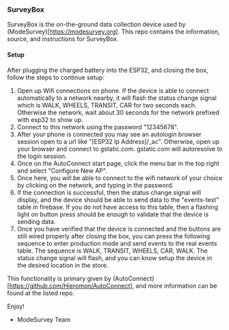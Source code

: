 ### SurveyBox

SurveyBox is the on-the-ground data collection device used by (ModeSurvey)[https://modesurvey.org]. This repo contains the information, source, and instructions for SurveyBox.

#### Setup

After plugging the charged battery into the ESP32, and closing the box, follow the steps to continue setup:

1. Open up Wifi connections on phone. If the device is able to connect automatically to a network nearby, it will flash the status change signal which is WALK, WHEELS, TRANSIT, CAR for two seconds each. Otherwise the network, wait about 30 seconds for the network prefixed with esp32 to show up.
2. Connect to this network using the password "12345678".
3. After your phone is connected you may see an autologin browser session open to a url like "[ESP32 Ip Address]/_ac". Otherwise, open up your browser and connect to gstatic.com. gstatic.com will autoresolve to the login session.
4. Once on the AutoConnect start page, click the menu bar in the top right and select "Configure New AP".
5. Once here, you will be able to connect to the wifi network of your choice by clicking on the network, and typing in the password.
6. If the connection is successful, then the status change signal will display, and the device should be able to send data to the "events-test" table in firebase. If you do not have access to this table, then a flashing light on button press should be enough to validate that the device is sending data.
7. Once you have verified that the device is connected and the buttons are still wired properly after closing the box, you can press the following sequence to enter production mode and send events to the real events table. The sequence is WALK, TRANSIT, WHEELS, CAR, WALK. The status change signal will flash, and you can know setup the device in the desired location in the store.

This functionality is primary given by (AutoConnect)[https://github.com/Hieromon/AutoConnect], and more information can be found at the listed repo.

Enjoy!

- ModeSurvey Team
